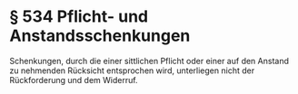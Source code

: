 # § 534 Pflicht- und Anstandsschenkungen
Schenkungen, durch die einer sittlichen Pflicht oder einer auf den Anstand zu nehmenden Rücksicht entsprochen wird, unterliegen nicht der Rückforderung und dem Widerruf.
